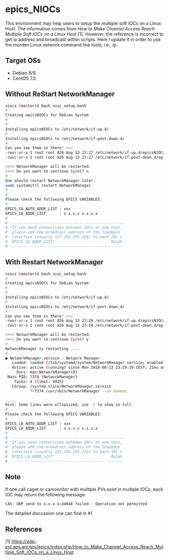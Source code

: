 # epics_NIOCs

This envrionment may help users to setup the multiple soft IOCs on a Linux Host. The information comes from *How to Make Channel Access Reach Multiple Soft IOCs on a Linux Host* [1]. However, the reference is incorrect to get ip address and broadcast within scripts. Here I update it in order to use the morden Linux network command line tools, i.e., ip. 


## Target OSs

* Debian 8/9
* CentOS 7.5


## Without ReStart NetworkManager

```sh
niocs (master)$ bash nioc_setup.bash 
#
Creating epicsNIOCs for Debian System
#
#
Installing epicsNIOCs to /etc/network/if-up.d/
#
Installing epicsNIOCs to /etc/network/if-post-down.d/
#
Can you see them in there? >>> 
-rwxr-xr-x 1 root root 826 Aug 13 23:27 /etc/network/if-up.d/epicsNIOCs
-rwxr-xr-x 1 root root 826 Aug 13 23:27 /etc/network/if-post-down.d/epicsNIOCs

>>>> NetworkManager will be restarted.
>>>> Do you want to continue (y/n)? n
#
One should restart NetworkManager later.
sudo systemctrl restart NetworkManager
#
#
Please check the following EPICS VARIABLES:
# 
EPICS_CA_AUTO_ADDR_LIST : xxx
EPICS_CA_ADDR_LIST      : x.x.x.x x.x.x.x
#
# ---------------------------------------------------
# "If you need connections between IOCs on one host,
#  please add the broadcast address of the loopback  
#  interface (usually 127.255.255.255) to each IOC's 
#  EPICS_CA_ADDR_LIST"                         Ralph
# ---------------------------------------------------

```

## With Restart NetworkManager

```sh
niocs (master)$ bash nioc_setup.bash 
#
Creating epicsNIOCs for Debian System
#
#
Installing epicsNIOCs to /etc/network/if-up.d/
#
Installing epicsNIOCs to /etc/network/if-post-down.d/
#
Can you see them in there? >>> 
-rwxr-xr-x 1 root root 826 Aug 13 23:29 /etc/network/if-up.d/epicsNIOCs
-rwxr-xr-x 1 root root 826 Aug 13 23:29 /etc/network/if-post-down.d/epicsNIOCs

>>>> NetworkManager will be restarted.
>>>> Do you want to continue (y/n)? y
#
NetworkManager is restarting .... 
#
● NetworkManager.service - Network Manager
   Loaded: loaded (/lib/systemd/system/NetworkManager.service; enabled; vendor preset: enabled)
   Active: active (running) since Mon 2018-08-13 23:29:19 CEST; 21ms ago
     Docs: man:NetworkManager(8)
 Main PID: 7374 (NetworkManager)
    Tasks: 4 (limit: 4915)
   CGroup: /system.slice/NetworkManager.service
           └─7374 /usr/sbin/NetworkManager --no-daemon

.....
Hint: Some lines were ellipsized, use -l to show in full.
#
Please check the following EPICS VARIABLES:
# 
EPICS_CA_AUTO_ADDR_LIST : xxx
EPICS_CA_ADDR_LIST      : x.x.x.x x.x.x.x
#
# ---------------------------------------------------
# "If you need connections between IOCs on one host,
#  please add the broadcast address of the loopback  
#  interface (usually 127.255.255.255) to each IOC's 
#  EPICS_CA_ADDR_LIST"                         Ralph
# ---------------------------------------------------


```

## Note

If one call caget or camonnitor with multiple PVs exist in multiple IOCs, each IOC may return the following message:

```sh
CAS: UDP send to x.x.x.x:44648 failed - Operation not permitted

```
The detailed discussion one can find in #1

## References

[1] https://wiki-ext.aps.anl.gov/epics/index.php/How_to_Make_Channel_Access_Reach_Multiple_Soft_IOCs_on_a_Linux_Host

